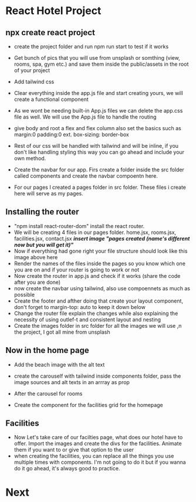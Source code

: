 # React Hotel Project
## npx create react project
*   create the project folder and run npm run start to test if it works

*   Get bunch of pics that you will use from unsplash or somthing (view, rooms, spa, gym etc.) and save them inside the public/assets in the root of your project

*   Add tailwind css

*   Clear everything inside the app.js file and start creating yours, we will create a functional component

*   As we wont be needing built-in App.js files we can delete the app.css file as well. We will use the App.js file to handle the routing

*   give body and root a flex and flex column also set the basics such as margin:0 padding:0 ext. box-sizing: border-box

*   Rest of our css will be handled with tailwind and will be inline, if you don't like handling styling this way you can go ahead and include your own method. 

*   Create the navbar for our app. Firs create a folder inside the src folder called components and create the navbar compoentn here. 

* For our pages I created a pages folder in src folder. These files i create here will serve as my pages. 

## Installing the router

* "npm install react-router-dom" install the react router. 
* We will be creating 4 files in our pages folder. home.jsx, rooms.jsx, facilities.jsx, contact.jsx
***insert image "pages created (name's different now but you will get it)"***
* Now if everything had gone right your file structure should look like this image above here
* Render the names of the files inside the pages so you know which one you are on and if your router is going to work or not
* Now create the router in app.js and check if it works (share the code after you are done)
* now create the navbar using tailwind, also use compoennets as much as possible
* Create the footer and afther doing that create your layout component, don't forget to margin-top: auto to keep it down below
* Change the router file explain the changes while also explaining the necessity of using outlef-t and consistent layout and nesting
* Create the images folder in src folder for all the images we will use ,n the project, I got all mine from unsplash

## Now in the home page
* Add the beach image with the alt text

* create the carouself with tailwind inside components folder, pass the image sources and alt texts in an arrray as prop

* After the carousel for rooms 

* Create the component for the facilities grid for the homepage

## Facilities 
* Now Let's take care of our facilties page, what does our hotel have to offer. Import the images and create the divs for the facilities. Animate them if you want to or give that option to the user
* when creating the facilities, you can replace all the things you use multiple times with components. I'm not going to do it but if you wanna do it go ahead, it's always good to practice.


# Next
